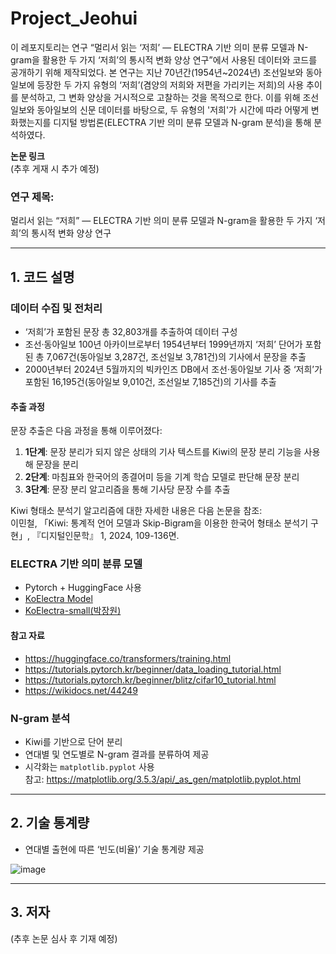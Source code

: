 # Project_Jeohui

이 레포지토리는 연구 “멀리서 읽는 ‘저희’ ― ELECTRA 기반 의미 분류 모델과 N-gram을 활용한 두 가지 ‘저희’의 통시적 변화 양상 연구”에서 사용된 데이터와 코드를 공개하기 위해 제작되었다. 
본 연구는 지난 70년간(1954년~2024년) 조선일보와 동아일보에 등장한 두 가지 유형의 ‘저희’(겸양의 저희와 저편을 가리키는 저희)의 사용 추이를 분석하고, 그 변화 양상을 거시적으로 고찰하는 것을 목적으로 한다. 
이를 위해 조선일보와 동아일보의 신문 데이터를 바탕으로, 두 유형의 '저희'가 시간에 따라 어떻게 변화했는지를 디지털 방법론(ELECTRA 기반 의미 분류 모델과 N-gram 분석)을 통해 분석하였다.

**논문 링크**  
(추후 게재 시 추가 예정)

### 연구 제목:  
멀리서 읽는 “저희” ― ELECTRA 기반 의미 분류 모델과 N-gram을 활용한 두 가지 ‘저희’의 통시적 변화 양상 연구 

---

## 1. 코드 설명

### 데이터 수집 및 전처리

- ‘저희’가 포함된 문장 총 32,803개를 추출하여 데이터 구성
- 조선·동아일보 100년 아카이브로부터 1954년부터 1999년까지 ‘저희’ 단어가 포함된 총 7,067건(동아일보 3,287건, 조선일보 3,781건)의 기사에서 문장을 추출
- 2000년부터 2024년 5월까지의 빅카인즈 DB에서 조선·동아일보 기사 중 ‘저희’가 포함된 16,195건(동아일보 9,010건, 조선일보 7,185건)의 기사를 추출

#### 추출 과정
문장 추출은 다음 과정을 통해 이루어졌다:
1. **1단계**: 문장 분리가 되지 않은 상태의 기사 텍스트를 Kiwi의 문장 분리 기능을 사용해 문장을 분리
2. **2단계**: 마침표와 한국어의 종결어미 등을 기계 학습 모델로 판단해 문장 분리
3. **3단계**: 문장 분리 알고리즘을 통해 기사당 문장 수를 추출

Kiwi 형태소 분석기 알고리즘에 대한 자세한 내용은 다음 논문을 참조:  
이민철, 「Kiwi: 통계적 언어 모델과 Skip-Bigram을 이용한 한국어 형태소 분석기 구현」, 『디지털인문학』 1, 2024, 109-136면.

### ELECTRA 기반 의미 분류 모델

- Pytorch + HuggingFace 사용
- [KoElectra Model](https://monologg.kr/2020/05/02/koelectra-part1/)
- [KoElectra-small(박장원)](https://github.com/monologg/KoELECTRA)

#### 참고 자료
- https://huggingface.co/transformers/training.html
- https://tutorials.pytorch.kr/beginner/data_loading_tutorial.html
- https://tutorials.pytorch.kr/beginner/blitz/cifar10_tutorial.html
- https://wikidocs.net/44249

### N-gram 분석

- Kiwi를 기반으로 단어 분리
- 연대별 및 연도별로 N-gram 결과를 분류하여 제공
- 시각화는 `matplotlib.pyplot` 사용  
  참고: https://matplotlib.org/3.5.3/api/_as_gen/matplotlib.pyplot.html

---

## 2. 기술 통계량

- 연대별 출현에 따른 ‘빈도(비율)’ 기술 통계량 제공

![image](https://github.com/user-attachments/assets/752b1fd8-bf80-4b13-90e5-593cd6aa812f)

---

## 3. 저자
(추후 논문 심사 후 기재 예정)
